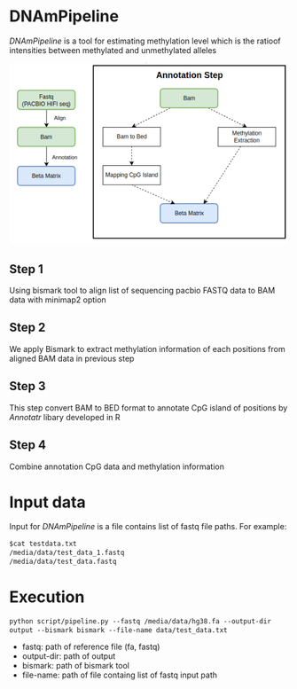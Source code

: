 # DNAmPipeline

_DNAmPipeline_ is a tool for estimating methylation level which is the ratioof intensities between methylated and unmethylated alleles

![pipeline](images/pipeline.png)

## Step 1
Using bismark tool to align list of sequencing pacbio FASTQ data to BAM data with minimap2 option
## Step 2
We apply Bismark to extract methylation information of each positions from aligned BAM data in previous step
## Step 3
This step convert BAM to BED format to annotate CpG island of positions by _Annotatr_ libary developed in R

## Step 4
Combine annotation CpG data and methylation information
# Input data
Input for _DNAmPipeline_ is a file contains list of fastq file paths. For example:

```
$cat testdata.txt
/media/data/test_data_1.fastq
/media/data/test_data.fastq
```

# Execution

```
python script/pipeline.py --fastq /media/data/hg38.fa --output-dir output --bismark bismark --file-name data/test_data.txt
```
* fastq: path of reference file (fa, fastq)
* output-dir: path of output
* bismark: path of bismark tool
* file-name: path of file containg list of fastq input path

